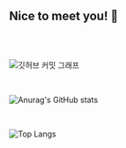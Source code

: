## Nice to meet you! 👋

</br></br>

![깃허브 커밋 그래프](https://github-readme-activity-graph.vercel.app/graph?username=zerobyte-jbh&theme=react-dark)

</br>

![Anurag's GitHub stats](https://github-readme-stats.vercel.app/api?username=zerobyte-jbh&show_icons=true&theme=radical)

</br>

![Top Langs](https://github-readme-stats.vercel.app/api/top-langs/?username=zerobyte-jbh&layout=compact)

</br>



<!--
**useBottle/useBottle** is a ✨ _special_ ✨ repository because its `README.md` (this file) appears on your GitHub profile.

Here are some ideas to get you started:

- 🔭 I’m currently working on ...
- 🌱 I’m currently learning ...
- 👯 I’m looking to collaborate on ...
- 🤔 I’m looking for help with ...
- 💬 Ask me about ...
- 📫 How to reach me: ...
- 😄 Pronouns: ...
- ⚡ Fun fact: ...
-->
